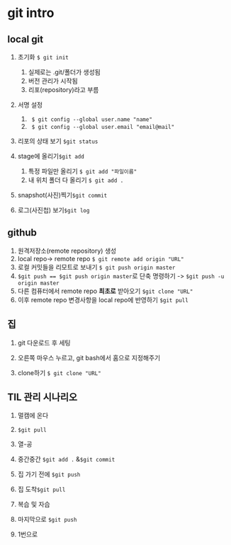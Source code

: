 # git intro

## local git

1. 초기화 `$ git init`

   1. 실제로는 .git/폴더가 생성됨
   2. 버전 관리가 시작됨
   3. 리포(repository)라고 부름

2. 서명 설정

   1. ` $ git config --global user.name "name"`
   2. ` $ git config --global user.email "email@mail"`

3. 리포의 상태 보기 `$git status`

4. stage에 올리기`$git add`

   1. 특정 파일만 올리기 `$ git add "파일이름"`
   2. 내 위치 폴더 다 올리기 `$ git add .`

5. snapshot(사진)찍기`$git commit`

6. 로그(사진첩) 보기`$git log`

   

## github

1. 원격저장소(remote repository) 생성
2. local repo-> remote repo `$ git remote add origin "URL"`
3. 로컬 커밋들을 리모트로 보내기 `$ git push origin master`
4. `$git push == $git push origin master`로 단축 명령하기 -> `$git push -u origin master`
5. 다른 컴퓨터에서 remote repo **최초로** 받아오기 `$git clone "URL"`
6. 이후 remote repo 변경사항을 local repo에 반영하기 `$git pull`



## 집

1. git 다운로드 후 세팅

2. 오른쪽 마우스 누르고, git bash에서 홈으로 지정해주기

3. clone하기 `$ git clone "URL"`

   

## TIL 관리 시나리오

1. 멀캠에 온다

2. `$git pull`

3. 열-공

4. 중간중간 `$git add .` &`$git commit`

5. 집 가기 전에 `$git push`

6. 집 도착`$git pull`

7. 복습 및 자습

8. 마지막으로 `$git push`

9. 1번으로

   